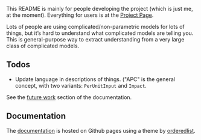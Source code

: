 This README is mainly for people developing the project (which is just me, at the moment). Everything for users is at the [Project Page](http://www.davidchudzicki.com/predcomps/).

Lots of people are using complicated/non-parametric models for lots of things, but it’s hard to understand what complicated models are telling you. This is general-purpose way to extract understanding from a very large class of complicated models.

## Todos

- Update language in descriptions of things. ("APC" is the general concept, with two variants: `PerUnitInput` and `Impact`.  

See the [future work](http://www.davidchudzicki.com/predcomps/more-future-work.html) section of the documentation.

## Documentation

The [documentation](http://www.davidchudzicki.com/predcomps/) is hosted on Github pages using a theme by [orderedlist](https://github.com/orderedlist).
